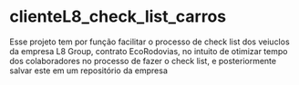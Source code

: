# clienteL8_check_list_carros
Esse projeto tem por função facilitar o processo de check list dos veiuclos da empresa L8 Group, contrato EcoRodovias, no intuito de otimizar tempo dos colaboradores no processo de fazer o check list, e posteriormente salvar este em um repositório da empresa
